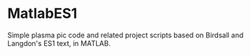 # MatlabES1
 Simple plasma pic code and related project scripts based on Birdsall and Langdon's ES1 text, in MATLAB.  
